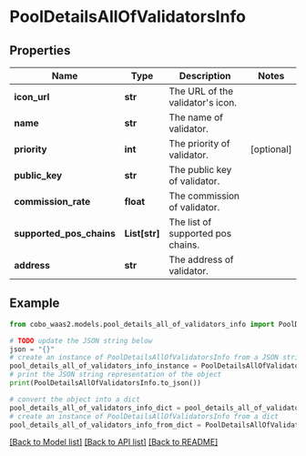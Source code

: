 # PoolDetailsAllOfValidatorsInfo


## Properties

Name | Type | Description | Notes
------------ | ------------- | ------------- | -------------
**icon_url** | **str** | The URL of the validator&#39;s icon. | 
**name** | **str** | The name of validator. | 
**priority** | **int** | The priority of validator. | [optional] 
**public_key** | **str** | The public key of validator. | 
**commission_rate** | **float** | The commission of validator. | 
**supported_pos_chains** | **List[str]** | The list of supported pos chains. | 
**address** | **str** | The address of validator. | 

## Example

```python
from cobo_waas2.models.pool_details_all_of_validators_info import PoolDetailsAllOfValidatorsInfo

# TODO update the JSON string below
json = "{}"
# create an instance of PoolDetailsAllOfValidatorsInfo from a JSON string
pool_details_all_of_validators_info_instance = PoolDetailsAllOfValidatorsInfo.from_json(json)
# print the JSON string representation of the object
print(PoolDetailsAllOfValidatorsInfo.to_json())

# convert the object into a dict
pool_details_all_of_validators_info_dict = pool_details_all_of_validators_info_instance.to_dict()
# create an instance of PoolDetailsAllOfValidatorsInfo from a dict
pool_details_all_of_validators_info_from_dict = PoolDetailsAllOfValidatorsInfo.from_dict(pool_details_all_of_validators_info_dict)
```
[[Back to Model list]](../README.md#documentation-for-models) [[Back to API list]](../README.md#documentation-for-api-endpoints) [[Back to README]](../README.md)


